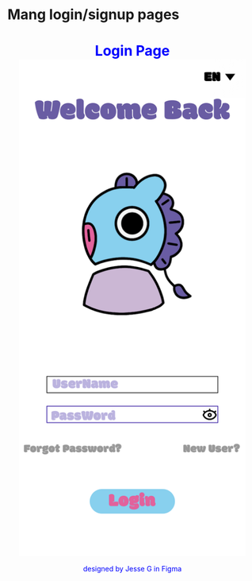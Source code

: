 # Mang login/signup pages
<div align="center" style="border-bottom: none;">
  <h1 style="border-bottom: none; margin-bottom: 0;color:blue;">Login Page</h1>
</div>
<div align="center">
    <img src="images/figma-design.png" height="1000">
        <p style="color:blue;">designed by Jesse G in Figma</p>
</div>